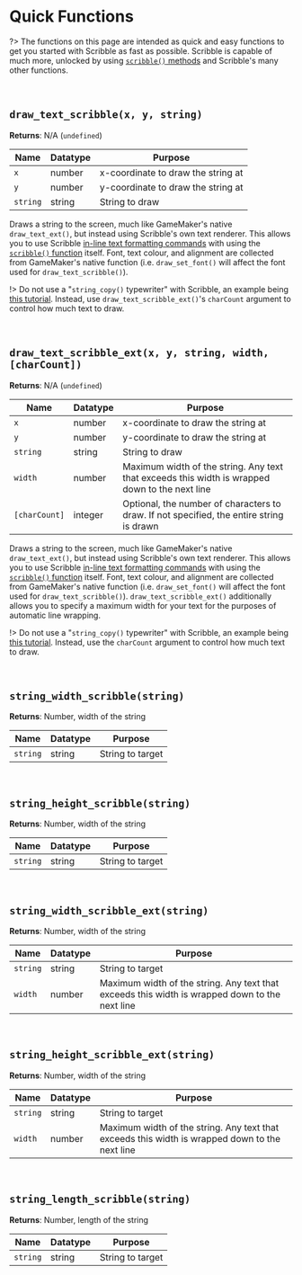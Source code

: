 # Quick Functions

?> The functions on this page are intended as quick and easy functions to get you started with Scribble as fast as possible. Scribble is capable of much more, unlocked by using [`scribble()` methods](scribble-methods) and Scribble's many other functions.

&nbsp;

## `draw_text_scribble(x, y, string)`

**Returns**: N/A (`undefined`)

|Name    |Datatype|Purpose                           |
|--------|--------|----------------------------------|
|`x`     |number  |x-coordinate to draw the string at|
|`y`     |number  |y-coordinate to draw the string at|
|`string`|string  |String to draw                    |

Draws a string to the screen, much like GameMaker's native `draw_text_ext()`, but instead using Scribble's own text renderer. This allows you to use Scribble [in-line text formatting commands]() with using the [`scribble()` function](scribble-methods) itself. Font, text colour, and alignment are collected from GameMaker's native function (i.e. `draw_set_font()` will affect the font used for `draw_text_scribble()`).

!> Do not use a "`string_copy()` typewriter" with Scribble, an example being [this tutorial](https://www.yoyogames.com/en/blog/coffee-break-tutorial-easy-typewriter-dialogue-gml). Instead, use `draw_text_scribble_ext()`'s `charCount` argument to control how much text to draw.

&nbsp;

## `draw_text_scribble_ext(x, y, string, width, [charCount])`

**Returns**: N/A (`undefined`)

|Name         |Datatype|Purpose                                                                                       |
|-------------|--------|----------------------------------------------------------------------------------------------|
|`x`          |number  |x-coordinate to draw the string at                                                            |
|`y`          |number  |y-coordinate to draw the string at                                                            |
|`string`     |string  |String to draw                                                                                |
|`width`      |number  |Maximum width of the string. Any text that exceeds this width is wrapped down to the next line|
|`[charCount]`|integer |Optional, the number of characters to draw. If not specified, the entire string is drawn      |

Draws a string to the screen, much like GameMaker's native `draw_text_ext()`, but instead using Scribble's own text renderer. This allows you to use Scribble [in-line text formatting commands]() with using the [`scribble()` function](scribble-methods) itself. Font, text colour, and alignment are collected from GameMaker's native function (i.e. `draw_set_font()` will affect the font used for `draw_text_scribble()`). `draw_text_scribble_ext()` additionally allows you to specify a maximum width for your text for the purposes of automatic line wrapping.

!> Do not use a "`string_copy()` typewriter" with Scribble, an example being [this tutorial](https://www.yoyogames.com/en/blog/coffee-break-tutorial-easy-typewriter-dialogue-gml). Instead, use the `charCount` argument to control how much text to draw.

&nbsp;

## `string_width_scribble(string)`

**Returns**: Number, width of the string

|Name    |Datatype|Purpose         |
|--------|--------|----------------|
|`string`|string  |String to target|

&nbsp;

## `string_height_scribble(string)`

**Returns**: Number, width of the string

|Name    |Datatype|Purpose         |
|--------|--------|----------------|
|`string`|string  |String to target|

&nbsp;

## `string_width_scribble_ext(string)`

**Returns**: Number, width of the string


|Name    |Datatype|Purpose                                                                                       |
|--------|--------|----------------------------------------------------------------------------------------------|
|`string`|string  |String to target                                                                              |
|`width` |number  |Maximum width of the string. Any text that exceeds this width is wrapped down to the next line|

&nbsp;

## `string_height_scribble_ext(string)`

**Returns**: Number, width of the string


|Name    |Datatype|Purpose                                                                                       |
|--------|--------|----------------------------------------------------------------------------------------------|
|`string`|string  |String to target                                                                              |
|`width` |number  |Maximum width of the string. Any text that exceeds this width is wrapped down to the next line|

&nbsp;

## `string_length_scribble(string)`

**Returns**: Number, length of the string

|Name    |Datatype|Purpose         |
|--------|--------|----------------|
|`string`|string  |String to target|